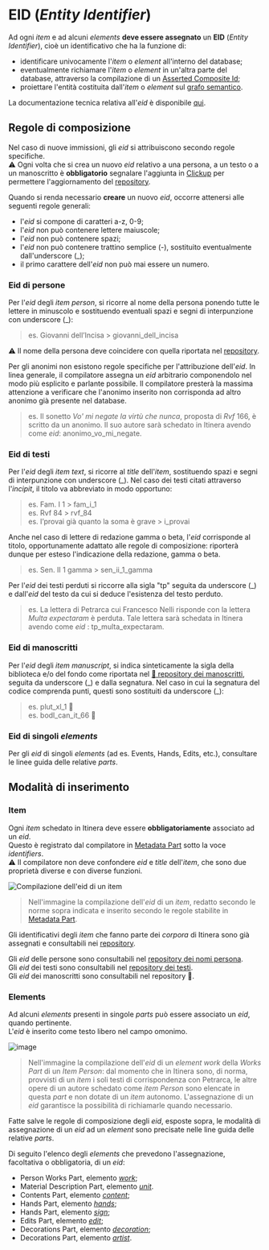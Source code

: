 # EID (_Entity Identifier_)

Ad ogni _item_ e ad alcuni _elements_ **deve essere assegnato** un **EID** (_Entity Identifier_), cioè un identificativo che ha la funzione di:  
* identificare univocamente l'_item_ o _element_ all'interno del database;
* eventualmente richiamare l'_item_ o _element_ in un'altra parte del database, attraverso la compilazione di un [Asserted Composite Id](Asserted_Ids_Brick.md#asserted-composed-id);
* proiettare l'entità costituita dall'_item_ o _element_ sul [grafo semantico](semantic_graph.md).

La documentazione tecnica relativa all'_eid_ è disponibile [qui](https://myrmex.github.io/overview/cadmus/dev/concepts/lookup).    

## Regole di composizione
Nel caso di nuove immissioni, gli _eid_ si attribuiscono secondo regole specifiche.  
⚠️ Ogni volta che si crea un nuovo _eid_ relativo a una persona, a un testo o a un manoscritto è **obbligatorio** segnalare l'aggiunta in [Clickup](https://app.clickup.com/) per permettere l'aggiornamento del [repository](repository.md).  

Quando si renda necessario **creare** un nuovo _eid_, occorre attenersi alle seguenti regole generali:  
* l'_eid_ si compone di caratteri a-z, 0-9; 
* l'_eid_ non può contenere lettere maiuscole;  
* l'_eid_ non può contenere spazi;
* l'_eid_ non può contenere trattino semplice (-), sostituito eventualmente dall'underscore (\_); 
* il primo carattere dell'_eid_ non può mai essere un numero.

### Eid di persone
Per l'_eid_ degli _item person_, si ricorre al nome della persona ponendo tutte le lettere in minuscolo e sostituendo eventuali spazi e segni di interpunzione con underscore (\_):  
> es.  Giovanni dell’Incisa > giovanni_dell_incisa  

⚠️ Il nome della persona deve coincidere con quella riportata nel [repository](repository.md).  

Per gli anonimi non esistono regole specifiche per l'attribuzione dell'_eid_. In linea generale, il compilatore assegna un _eid_ arbitrario componendolo nel modo più esplicito e parlante possibile. Il compilatore presterà la massima attenzione a verificare che l'anonimo inserito non corrisponda ad altro anonimo già presente nel database.  

> es. Il sonetto _Vo' mi negate la virtù che nunca_, proposta di _Rvf_ 166, è scritto da un anonimo. Il suo autore sarà schedato in Itinera avendo come _eid_: anonimo_vo_mi_negate.

### Eid di testi
Per l'_eid_ degli _item text_, si ricorre al _title_ dell'_item_, sostituendo spazi e segni di interpunzione con underscore (\_). Nel caso dei testi citati attraverso l'_incipit_, il titolo va abbreviato in modo opportuno:  
>  es. Fam. I 1 > fam_i_1    
>  es. Rvf 84 > rvf_84    
>  es. I’provai già quanto la soma è grave > i_provai   

Anche nel caso di lettere di redazione gamma o beta, l'_eid_ corrisponde al titolo, opportunamente adattato alle regole di composizione: riporterà dunque per esteso l'indicazione della redazione, gamma o beta.  
> es. Sen. II 1 gamma > sen_ii_1_gamma  

Per l'_eid_ dei testi perduti si riccorre alla sigla "tp" seguita da underscore (\_) e dall'_eid_ del testo da cui si deduce l'esistenza del testo perduto.  
> es. La lettera di Petrarca cui Francesco Nelli risponde con la lettera _Multa expectaram_ è perduta. Tale lettera sarà schedata in Itinera avendo come _eid_ : tp_multa_expectaram.

### Eid di manoscritti
Per l'_eid_ degli _item manuscript_, si indica sinteticamente la sigla della biblioteca e/o del fondo come riportata nel [🚧 repository dei manoscritti](repository.md), seguita da underscore (\_) e dalla segnatura. Nel caso in cui la segnatura del codice comprenda punti, questi sono sostituiti da underscore (\_):  
> es. plut_xl_1 🚧  
> es. bodl_can_it_66 🚧

### Eid di singoli _elements_
Per gli _eid_ di singoli _elements_ (ad es. Events, Hands, Edits, etc.), consultare le linee guida delle relative _parts_.  

## Modalità di inserimento

### Item
Ogni _item_ schedato in Itinera deve essere **obbligatoriamente** associato ad un _eid_.  
Questo è registrato dal compilatore in [Metadata Part](Metadata_Part.md) sotto la voce _identifiers_.  
⚠️ Il compilatore non deve confondere _eid_ e _title_ dell'_item_, che sono due proprietà diverse e con diverse funzioni.  

![Compilazione dell'_eid_ di un _item_](https://github.com/petrarchsitinera/linee-guida/assets/123007762/114ab780-539a-4d8b-a806-b4ea7c304e42)  
> Nell'immagine la compilazione dell'_eid_ di un _item_, redatto secondo le norme sopra indicata e inserito secondo le regole stabilite in [Metadata Part](Metadata_Part.md).

Gli identificativi degli _item_ che fanno parte dei _corpora_ di Itinera sono già assegnati e consultabili nei [repository](repository.md).  

Gli _eid_ delle persone sono consultabili nel [repository dei nomi persona](https://shortest.link/m1EA).  
Gli _eid_ dei testi sono consultabili nel [repository dei testi](https://shortest.link/m1EQ).  
Gli _eid_ dei manoscritti sono consultabili nel repository 🚧. 

### Elements
Ad alcuni _elements_ presenti in singole _parts_ può essere associato un _eid_, quando pertinente.  
L'_eid_ è inserito come testo libero nel campo omonimo.  

![image](https://github.com/petrarchsitinera/linee-guida/assets/123007762/f59bf8db-985a-42cc-a205-81fc8d9e1287)
> Nell'immagine la compilazione dell'_eid_ di un _element_ _work_ della _Works Part_ di un _Item Person_: dal momento che in Itinera sono, di norma, provvisti di un _item_ i soli testi di corrispondenza con Petrarca, le altre opere di un autore schedato come _item Person_ sono elencate in questa _part_ e non dotate di un _item_ autonomo. L'assegnazione di un _eid_ garantisce la possibilità di richiamarle quando necessario.

Fatte salve le regole di composizione degli _eid_, esposte sopra, le modalità di assegnazione di un _eid_ ad un _element_ sono precisate nelle line guida delle relative _parts_.  

Di seguito l'elenco degli _elements_ che prevedono l'assegnazione, facoltativa o obbligatoria, di un _eid_:  
* Person Works Part, elemento [_work_](Person_Works_Part.md#eid);
* Material Description Part, elemento [_unit_](Material_Description_Part.md#eid).
* Contents Part, elemento [_content_](Contents_Part.md#eid);
* Hands Part, elemento [_hands_](Hands_Part.md#eid);
* Hands Part, elemento [_sign_](Hands_Part.md#signs);
* Edits Part, elemento [_edit_](Edits_Part.md#eid);
* Decorations Part, elemento [_decoration_](Decorations_Part.md#id);
* Decorations Part, elemento [_artist_](Decorations_Part.md#eid).

